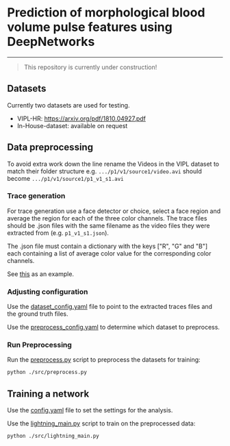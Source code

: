 # Prediction of morphological blood volume pulse features using DeepNetworks

---
 > This repository is currently under construction!

## Datasets

Currently two datasets are used for testing. 
- VIPL-HR: https://arxiv.org/pdf/1810.04927.pdf
- In-House-dataset: available on request

## Data preprocessing

To avoid extra work down the line rename the Videos in the VIPL dataset to match their folder structure e.g. `.../p1/v1/source1/video.avi` should become `.../p1/v1/source1/p1_v1_s1.avi`

### Trace generation

For trace generation use a face detector or choice, select a face region and average the region for each of the three color channels. The trace files should be .json files with the same filename as the video files they were extracted from (e.g. `p1_v1_s1.json`). 

The .json file must contain a dictionary with the keys ["R", "G" and "B"] each containing a list of average color value for the corresponding color channels.

See [this](examples/01_01.json) as an example.

### Adjusting configuration

Use the [dataset_config.yaml](dataset_config.yaml) file to point to the extracted traces files and the ground truth files.

Use the [preprocess_config.yaml](preprocess_config.yaml) to determine which dataset to preprocess. 

### Run Preprocessing 

Run the [preprocess.py](/src/preprocess.py) script to preprocess the datasets for training:

```bash
python ./src/preprocess.py
```

<!-- ## IBIS trace generation -->

## Training a network

Use the [config.yaml](config.yaml) file to set the settings for the analysis. 

Use the [lightning_main.py](/src/lightning_main.py) script to train on the preprocessed data:

```bash
python ./src/lightning_main.py
```